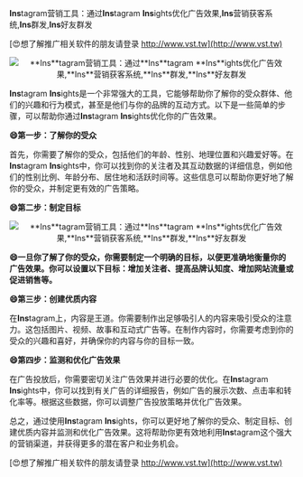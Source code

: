 **Ins**tagram营销工具：通过**Ins**tagram **Ins**ights优化广告效果,**Ins**营销获客系统,**Ins**群发,**Ins**好友群发

[😍想了解推广相关软件的朋友请登录 http://www.vst.tw](http://www.vst.tw)

 <center><img src="https://vst.tw/MP4/tuiguang/png/1.png" alt="**Ins**tagram营销工具：通过**Ins**tagram **Ins**ights优化广告效果,**Ins**营销获客系统,**Ins**群发,**Ins**好友群发"></center>

**Ins**tagram **Ins**ights是一个非常强大的工具，它能够帮助你了解你的受众群体、他们的兴趣和行为模式，甚至是他们与你的品牌的互动方式。以下是一些简单的步骤，可以帮助你通过**Ins**tagram **Ins**ights优化你的广告效果。

**😄第一步：了解你的受众**

首先，你需要了解你的受众，包括他们的年龄、性别、地理位置和兴趣爱好等。在**Ins**tagram **Ins**ights中，你可以找到你的关注者及其互动数据的详细信息，例如他们的性别比例、年龄分布、居住地和活跃时间等。这些信息可以帮助你更好地了解你的受众，并制定更有效的广告策略。

**😄第二步：制定目标**

 <center><img src="https://vst.tw/MP4/tuiguang/png/2.png" alt="**Ins**tagram营销工具：通过**Ins**tagram **Ins**ights优化广告效果,**Ins**营销获客系统,**Ins**群发,**Ins**好友群发"></center>

**😄一旦你了解了你的受众，你需要制定一个明确的目标，以便更准确地衡量你的广告效果。你可以设置以下目标：增加关注者、提高品牌认知度、增加网站流量或促进销售等。**

**😄第三步：创建优质内容**

在**Ins**tagram上，内容是王道。你需要制作出足够吸引人的内容来吸引受众的注意力。这包括图片、视频、故事和互动式广告等。在制作内容时，你需要考虑到你的受众的兴趣和喜好，并确保你的内容与你的目标一致。

**😄第四步：监测和优化广告效果**

在广告投放后，你需要密切关注广告效果并进行必要的优化。在**Ins**tagram **Ins**ights中，你可以找到有关广告的详细报告，例如广告的展示次数、点击率和转化率等。根据这些数据，你可以调整广告投放策略并优化广告效果。

总之，通过使用**Ins**tagram **Ins**ights，你可以更好地了解你的受众、制定目标、创建优质内容并监测和优化广告效果。这将帮助你更有效地利用**Ins**tagram这个强大的营销渠道，并获得更多的潜在客户和业务机会。

[😍想了解推广相关软件的朋友请登录 http://www.vst.tw](http://www.vst.tw)



